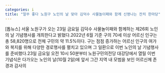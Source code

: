 ```yaml
---
categories: i
title: "얼쑤 좋다 노원구 노인의 날 맞아 김덕수 사물놀이패와 함께 신명나는 잔치 한마당"
---
```

[톱뉴스] 서울 노원구가 오는 23일 금요일 김덕수 사물놀이패와 함께하는 제26회 노인의 날 기념행사를 개최한다고 밝혔다.2022년 6월 기준 구의 70세 이상 어르신 인구는 총 58,820명으로 전체 구민의 약 11.5%이다. 구는 점점 증가하는 어르신 인구의 여가와 복지를 위해 다양한 경로행사를 펼치고 있으며 그 일환으로 이번 노인의 날 기념행사를 준비했다.23일 금요일 오전 10시 50분부터 노원구민의전당 대강당에서 열릴 이번 기념식은 다가오는 노인의 날(10월 2일)에 앞서 그간 지역 내 모범을 보인 어르신께 존경과 감사의